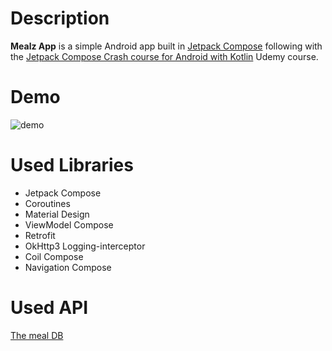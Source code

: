 # Description
**Mealz App** is a simple Android app built in [Jetpack Compose](https://developer.android.com/jetpack/compose) following with the [Jetpack Compose Crash course for Android with Kotlin](https://www.udemy.com/course/jetpack-compose-masterclass/) Udemy course.

# Demo
![demo](https://media.giphy.com/media/S3TkEgwFTyEGhSIxK5/giphy.gif)

# Used Libraries
* Jetpack Compose
* Coroutines
* Material Design
* ViewModel Compose
* Retrofit
* OkHttp3 Logging-interceptor
* Coil Compose
* Navigation Compose

# Used API
[The meal DB](https://www.themealdb.com/api/json/v1/1/categories.php)
